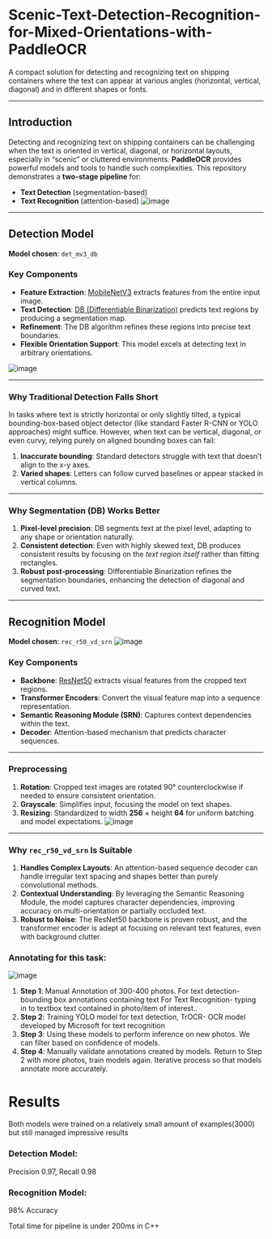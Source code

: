 # Scenic-Text-Detection-Recognition-for-Mixed-Orientations-with-PaddleOCR

A compact solution for detecting and recognizing text on shipping containers where the text can appear at various angles (horizontal, vertical, diagonal) and in different shapes or fonts.

---

## Introduction
Detecting and recognizing text on shipping containers can be challenging when the text is oriented in vertical, diagonal, or horizontal layouts, especially in “scenic” or cluttered environments. **PaddleOCR** provides powerful models and tools to handle such complexities. This repository demonstrates a **two-stage pipeline** for:
- **Text Detection** (segmentation-based)  
- **Text Recognition** (attention-based)
![image](https://github.com/user-attachments/assets/99552e16-0505-4e89-a7a2-a7c8e66628ce)
---

## Detection Model

**Model chosen**: `det_mv3_db`
 
### Key Components
- **Feature Extraction**: [MobileNetV3](https://arxiv.org/abs/1905.02244) extracts features from the entire input image.  
- **Text Detection**: [DB (Differentiable Binarization)](https://arxiv.org/abs/1911.08947) predicts text regions by producing a segmentation map.  
- **Refinement**: The DB algorithm refines these regions into precise text boundaries.  
- **Flexible Orientation Support**: This model excels at detecting text in arbitrary orientations.

![image](https://github.com/user-attachments/assets/1b09cf04-9acc-419e-bb76-5968f317d6cd)

---

### Why Traditional Detection Falls Short
In tasks where text is strictly horizontal or only slightly tilted, a typical bounding-box-based object detector (like standard Faster R-CNN or YOLO approaches) might suffice. However, when text can be vertical, diagonal, or even curvy, relying purely on aligned bounding boxes can fail:

1. **Inaccurate bounding**: Standard detectors struggle with text that doesn’t align to the x-y axes.  
2. **Varied shapes**: Letters can follow curved baselines or appear stacked in vertical columns.

---

### Why Segmentation (DB) Works Better
1. **Pixel-level precision**: DB segments text at the pixel level, adapting to any shape or orientation naturally.  
2. **Consistent detection**: Even with highly skewed text, DB produces consistent results by focusing on the *text region itself* rather than fitting rectangles.  
3. **Robust post-processing**: Differentiable Binarization refines the segmentation boundaries, enhancing the detection of diagonal and curved text.

---

## Recognition Model

**Model chosen**: `rec_r50_vd_srn`
![image](https://github.com/user-attachments/assets/941dec04-f6b4-4d2e-b541-ef223742801b)

### Key Components
- **Backbone**: [ResNet50](https://arxiv.org/abs/1512.03385) extracts visual features from the cropped text regions.  
- **Transformer Encoders**: Convert the visual feature map into a sequence representation.  
- **Semantic Reasoning Module (SRN)**: Captures context dependencies within the text.  
- **Decoder**: Attention-based mechanism that predicts character sequences.

---

### Preprocessing
1. **Rotation**: Cropped text images are rotated 90° counterclockwise if needed to ensure consistent orientation.
2. **Grayscale**: Simplifies input, focusing the model on text shapes.  
3. **Resizing**: Standardized to width **256** × height **64** for uniform batching and model expectations.
  ![image](https://github.com/user-attachments/assets/283d034c-0d61-41fa-b65d-242de309306c)

--- 

### Why `rec_r50_vd_srn` Is Suitable
1. **Handles Complex Layouts**: An attention-based sequence decoder can handle irregular text spacing and shapes better than purely convolutional methods.  
2. **Contextual Understanding**: By leveraging the Semantic Reasoning Module, the model captures character dependencies, improving accuracy on multi-orientation or partially occluded text.  
3. **Robust to Noise**: The ResNet50 backbone is proven robust, and the transformer encoder is adept at focusing on relevant text features, even with background clutter.

### Annotating for this task:
![image](https://github.com/user-attachments/assets/ba262ce6-fe5b-4dc4-a6a2-590ba4d1c805)

1. **Step 1**: Manual Annotation of 300-400 photos. For text detection- bounding box annotations containing text​
For Text Recognition- typing in to textbox text contained in photo/item of interest..  
2. **Step 2**: Training YOLO model for text detection, TrOCR- OCR model developed by Microsoft for text recognition​ 
3. **Step 3**: Using these models to perform inference on new photos. We can filter based on confidence of models.
4. **Step 4**: Manually validate annotations created by models.
Return to Step 2 with more photos, train models again. Iterative process so that models annotate more accurately.​

# Results
Both models were trained on a relatively small amount of examples(3000) but still managed impressive results

### Detection Model:
Precision 0.97, Recall 0.98
### Recognition Model:
98% Accuracy 

Total time for pipeline is under 200ms in C++
